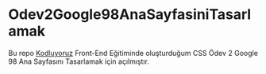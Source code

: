﻿# Odev2Google98AnaSayfasiniTasarlamak
Bu repo [Kodluyoruz](https://www.kodluyoruz.org) Front-End Eğitiminde oluşturduğum CSS Ödev 2 Google 98 Ana Sayfasını Tasarlamak için açılmıştır.

